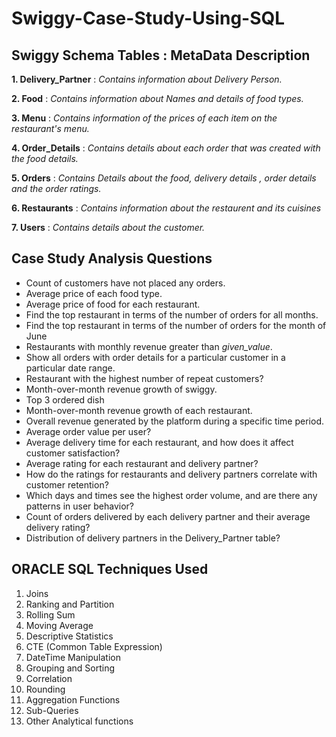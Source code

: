 # Swiggy-Case-Study-Using-SQL

## Swiggy Schema Tables : MetaData Description

<b>1. Delivery_Partner</b> :  <i>Contains information about Delivery Person.</i><br>

<b>2. Food</b> : <i>Contains information about Names and details of food types.</i><br>

<b>3. Menu</b> : <i>Contains information of the prices of each item on the restaurant's menu.</i><br>

<b>4. Order_Details</b> : <i>Contains details about each order that was created with the food details.</i><br> 

<b>5. Orders</b> : <i>Contains Details about the food, delivery details , order details and the order ratings.</i><br>

<b>6. Restaurants</b> : <i>Contains information about the restaurent and its cuisines</i><br>

<b>7. Users</b> : <i>Contains details about the customer.</i><br>

## Case Study Analysis Questions
<ul>
<li> Count of customers have not placed any orders. </li>
<li> Average price of each food type.  </li>
<li> Average price of food for each restaurant.  </li>
<li> Find the top restaurant in terms of the number of orders for all months.  </li>
<li> Find the top restaurant in terms of the number of orders for the month of June  </li>
<li> Restaurants with monthly revenue greater than <i>given_value</i>.  </li>
<li> Show all orders with order details for a particular customer in a particular date range.  </li>
<li> Restaurant with the highest number of repeat customers?  </li>
<li> Month-over-month revenue growth of swiggy.  </li>
<li> Top 3 ordered dish  </li>
<li> Month-over-month revenue growth of each restaurant.  </li>
<li> Overall revenue generated by the platform during a specific time period.  </li>
<li> Average order value per user?  </li>
<li> Average delivery time for each restaurant, and how does it affect customer satisfaction?  </li>
<li> Average rating for each restaurant and delivery partner?  </li>
<li> How do the ratings for restaurants and delivery partners correlate with customer retention?  </li>
<li> Which days and times see the highest order volume, and are there any patterns in user behavior?  </li>
<li> Count of orders delivered by each delivery partner and their average delivery rating?  </li>
<li> Distribution of delivery partners in the Delivery_Partner table? </li>
</ul>

## ORACLE SQL Techniques Used
1. Joins<br>
2. Ranking and Partition<br>
3. Rolling Sum<br>
4. Moving Average<br>
5. Descriptive Statistics<br>
6. CTE (Common Table Expression)<br>
7. DateTime Manipulation<br>
8. Grouping and Sorting<br>
9. Correlation<br>
10. Rounding<br>
11. Aggregation Functions<br>
12. Sub-Queries<br>
13. Other Analytical functions




